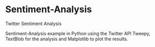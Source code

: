 # Sentiment-Analysis
Twitter Sentiment Analysis 

Sentiment-Analysis example in Python using the Twitter API Tweepy, TextBlob for the analysis and Matplotlib to plot the results.
